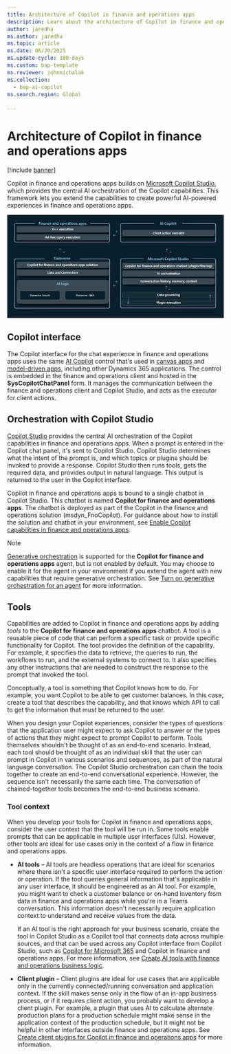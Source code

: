 ```yaml
---
title: Architecture of Copilot in finance and operations apps
description: Learn about the architecture of Copilot in finance and operations apps, including overviews of the Copilot interface and plugins.
author: jaredha
ms.author: jaredha
ms.topic: article
ms.date: 06/20/2025
ms.update-cycle: 180-days
ms.custom: bap-template
ms.reviewer: johnmichalak
ms.collection:
  - bap-ai-copilot
ms.search.region: Global

---
```


# Architecture of Copilot in finance and operations apps

[!include [banner](../includes/banner.md)]

Copilot in finance and operations apps builds on [Microsoft Copilot Studio](/microsoft-copilot-studio/fundamentals-what-is-copilot-studio), which provides the central AI orchestration of the Copilot capabilities. This framework lets you extend the capabilities to create powerful AI-powered experiences in finance and operations apps. 

<img alt="Diagram that shows the architecture of Copilot in finance and operations apps." src="../media/Copilot-architecture.png">

## Copilot interface

The Copilot interface for the chat experience in finance and operations apps uses the same [AI Copilot](/power-apps/maker/canvas-apps/ai-overview) control that's used in [canvas apps](/power-apps/maker/canvas-apps/add-ai-copilot) and [model-driven apps](/power-apps/maker/model-driven-apps/add-ai-copilot), including other Dynamics 365 applications. The control is embedded in the finance and operations client and hosted in the **SysCopilotChatPanel** form. It manages the communication between the finance and operations client and Copilot Studio, and acts as the executor for client actions.

## Orchestration with Copilot Studio

[Copilot Studio](/microsoft-copilot-studio/fundamentals-what-is-copilot-studio) provides the central AI orchestration of the Copilot capabilities in finance and operations apps. When a prompt is entered in the Copilot chat panel, it's sent to Copilot Studio. Copilot Studio determines what the intent of the prompt is, and which topics or plugins should be invoked to provide a response. Copilot Studio then runs tools, gets the required data, and provides output in natural language. This output is returned to the user in the Copilot interface. 

Copilot in finance and operations apps is bound to a single chatbot in Copilot Studio. This chatbot is named **Copilot for finance and operations apps**. The chatbot is deployed as part of the Copilot in the finance and operations solution (msdyn\_FnoCopilot). For guidance about how to install the solution and chatbot in your environment, see [Enable Copilot capabilities in finance and operations apps](enable-copilot.md).

> [!NOTE]
> [Generative orchestration](/microsoft-copilot-studio/advanced-generative-actions) is supported for the **Copilot for finance and operations apps** agent, but is not enabled by default. You may choose to enable it for the agent in your environment if you extend the agent with new capabilities that require generative orchestration. See [Turn on generative orchestration for an agent](/microsoft-copilot-studio/advanced-generative-actions#turn-on-generative-orchestration-for-an-agent) for more information.

## Tools

Capabilities are added to Copilot in finance and operations apps by adding *tools* to the **Copilot for finance and operations apps** chatbot. A tool is a reusable piece of code that can perform a specific task or provide specific functionality for Copilot. The tool provides the definition of the capability. For example, it specifies the data to retrieve, the queries to run, the workflows to run, and the external systems to connect to. It also specifies any other instructions that are needed to construct the response to the prompt that invoked the tool. 

Conceptually, a tool is something that Copilot knows how to do. For example, you want Copilot to be able to get customer balances. In this case, create a tool that describes the capability, and that knows which API to call to get the information that must be returned to the user.

When you design your Copilot experiences, consider the types of questions that the application user might expect to ask Copilot to answer or the types of actions that they might expect to prompt Copilot to perform. Tools themselves shouldn't be thought of as an end-to-end scenario. Instead, each tool should be thought of as an individual skill that the user can prompt in Copilot in various scenarios and sequences, as part of the natural language conversation. The Copilot Studio orchestration can chain the tools together to create an end-to-end conversational experience. However, the sequence isn't necessarily the same each time. The conversation of chained-together tools becomes the end-to-end business scenario.

### Tool context

When you develop your tools for Copilot in finance and operations apps, consider the user context that the tool will be run in. Some tools enable prompts that can be applicable in multiple user interfaces (UIs). However, other tools are ideal for use cases only in the context of a flow in finance and operations apps.

- **AI tools** – AI tools are headless operations that are ideal for scenarios where there isn't a specific user interface required to perform the action or operation. If the tool queries general information that's applicable in any user interface, it should be engineered as an AI tool. For example, you might want to check a customer balance or on-hand inventory from data in finance and operations apps while you're in a Teams conversation. This information doesn't necessarily require application context to understand and receive values from the data. 

    If an AI tool is the right approach for your business scenario, create the tool in Copilot Studio as a Copilot tool that connects data across multiple sources, and that can be used across any Copilot interface from Copilot Studio, such as [Copilot for Microsoft 365](https://www.microsoft.com/microsoft-365/copilot-for-work) and Copilot in finance and operations apps. For more information, see [Create AI tools with finance and operations business logic](copilot-ai-plugins.md).

- **Client plugin** – Client plugins are ideal for use cases that are applicable only in the currently connected/running conversation and application context. If the skill makes sense only in the flow of an in-app business process, or if it requires client action, you probably want to develop a client plugin. For example, a plugin that uses AI to calculate alternate production plans for a production schedule might make sense in the application context of the production schedule, but it might not be helpful in other interfaces outside finance and operations apps. See [Create client plugins for Copilot in finance and operations apps](copilot-client-plugins.md) for more information.
